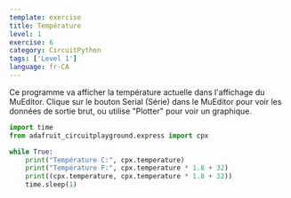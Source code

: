 ```yaml
---
template: exercise
title: Température
level: 1
exercise: 6
category: CircuitPython
tags: ['Level 1']
language: fr-CA
---
```


Ce programme va afficher la température actuelle dans l'affichage du MuEditor.
Clique sur le bouton Serial (Série) dans le MuEditor pour voir les données de sortie brut, ou utilise "Plotter" pour voir un graphique.


```python
import time
from adafruit_circuitplayground.express import cpx

while True:
    print("Température C:", cpx.temperature)
    print("Température F:", cpx.temperature * 1.8 + 32)
    print((cpx.temperature, cpx.temperature * 1.8 + 32))
    time.sleep(1)
```
